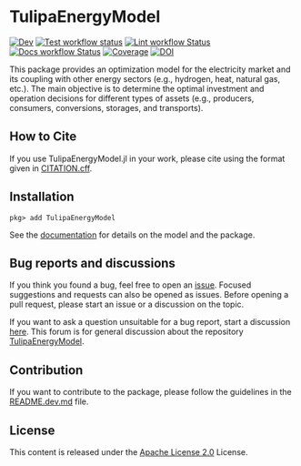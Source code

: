# TulipaEnergyModel

[![Dev](https://img.shields.io/badge/docs-dev-blue.svg)](https://TulipaEnergy.github.io/TulipaEnergyModel.jl/dev/)
[![Test workflow status](https://github.com/TulipaEnergy/TulipaEnergyModel.jl/actions/workflows/Test.yml/badge.svg?branch=main)](https://github.com/TulipaEnergy/TulipaEnergyModel.jl/actions/workflows/Test.yml?query=branch%3Amain)
[![Lint workflow Status](https://github.com/TulipaEnergy/TulipaEnergyModel.jl/actions/workflows/Lint.yml/badge.svg?branch=main)](https://github.com/TulipaEnergy/TulipaEnergyModel.jl/actions/workflows/Lint.yml?query=branch%3Amain)
[![Docs workflow Status](https://github.com/TulipaEnergy/TulipaEnergyModel.jl/actions/workflows/Docs.yml/badge.svg?branch=main)](https://github.com/TulipaEnergy/TulipaEnergyModel.jl/actions/workflows/Docs.yml?query=branch%3Amain)
[![Coverage](https://codecov.io/gh/TulipaEnergy/TulipaEnergyModel.jl/branch/main/graph/badge.svg)](https://codecov.io/gh/TulipaEnergy/TulipaEnergyModel.jl)
[![DOI](https://zenodo.org/badge/DOI/10.5281/zenodo.8363262.svg)](https://doi.org/10.5281/zenodo.8363262)

This package provides an optimization model for the electricity market and its coupling with other energy sectors (e.g., hydrogen, heat, natural gas, etc.). The main objective is to determine the optimal investment and operation decisions for different types of assets (e.g., producers, consumers, conversions, storages, and transports).

## How to Cite

If you use TulipaEnergyModel.jl in your work, please cite using the format given in [CITATION.cff](https://github.com/TulipaEnergy/TulipaEnergyModel.jl/blob/main/CITATION.cff).

## Installation

```julia-pkg
pkg> add TulipaEnergyModel
```

See the [documentation](https://tulipaenergy.github.io/TulipaEnergyModel.jl/dev/) for details on the model and the package.

## Bug reports and discussions

If you think you found a bug, feel free to open an [issue](https://github.com/TulipaEnergy/TulipaEnergyModel.jl/issues).
Focused suggestions and requests can also be opened as issues. Before opening a pull request, please start an issue or a discussion on the topic.

If you want to ask a question unsuitable for a bug report, start a discussion [here](https://github.com/TulipaEnergy/TulipaEnergyModel.jl/discussions). This forum is for general discussion about the repository [TulipaEnergyModel](https://github.com/TulipaEnergy/TulipaEnergyModel.jl).

## Contribution

If you want to contribute to the package, please follow the guidelines in the [README.dev.md](https://github.com/TulipaEnergy/TulipaEnergyModel.jl/blob/main/README.dev.md) file.

## License

This content is released under the [Apache License 2.0](https://www.apache.org/licenses/LICENSE-2.0) License.
